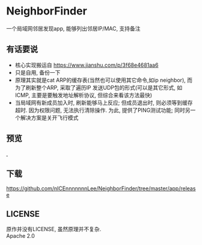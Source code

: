 # NeighborFinder
一个局域网邻居发现app, 能够列出邻居IP/MAC, 支持备注  

## 有话要说
+ 核心实现搬运自 <https://www.jianshu.com/p/3f68e4681aa6>  
+ 只是自用, 备份一下
+ 原理其实就是cat ARP的缓存表(当然也可以使用其它命令,如ip neighbor), 而为了刷新整个ARP, 采取了遍历IP 发送UDP包的形式(可以是其它形式, 如ICMP, 主要是要触发地址解析协议, 但综合来看该方法最快)
+ 当局域网有新成员加入时, 刷新能够马上反应; 但成员退出时, 则必须等到缓存超时. 因为权限问题, 无法执行清除操作. 为此, 提供了PING测试功能; 同时另一个解决方案是关开飞行模式

## 预览
<a target="_blank" rel="noopener noreferrer" href="https://github.com/nICEnnnnnnnLee/NeighborFinder/raw/master/view/screenshot-1.png">
<img src="https://github.com/nICEnnnnnnnLee/NeighborFinder/raw/master/view/screenshot-1.png" alt="" style="max-width: 360px;">
</a>
<a target="_blank" rel="noopener noreferrer" href="https://github.com/nICEnnnnnnnLee/NeighborFinder/raw/master/view/screenshot-1.png">
<img src="https://github.com/nICEnnnnnnnLee/NeighborFinder/raw/master/view/screenshot-1.png" alt="" style="max-width: 360px;">
</a>

## 下载
<https://github.com/nICEnnnnnnnLee/NeighborFinder/tree/master/app/release>

## LICENSE
原作并没有LICENSE, 虽然原理并不复杂.  
Apache 2.0

